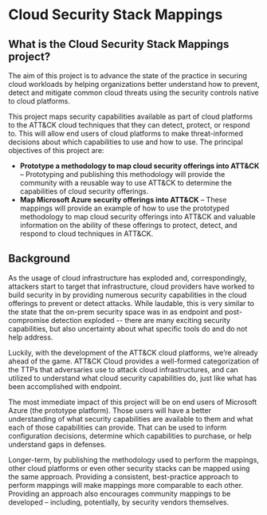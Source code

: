 # Cloud Security Stack Mappings

## What is the Cloud Security Stack Mappings project?

The aim of this project is to advance the state of the practice in securing cloud workloads by helping organizations better understand how to prevent, detect and mitigate common cloud threats using the security controls native to cloud platforms.

This project maps security capabilities available as part of cloud platforms to the ATT&CK cloud techniques that they can detect, protect, or respond to. This will allow end users of cloud platforms to make threat-informed decisions about which capabilities to use and how to use. The principal objectives of this project are:
- **Prototype a methodology to map cloud security offerings into ATT&CK** – Prototyping and publishing this methodology will provide the community with a reusable way to use ATT&CK to determine the capabilities of cloud security offerings.
- **Map Microsoft Azure security offerings into ATT&CK** – These mappings will provide an example of how to use the prototyped methodology to map cloud security offerings into ATT&CK and valuable information on the ability of these offerings to protect, detect, and respond to cloud techniques in ATT&CK.

## Background

As the usage of cloud infrastructure has exploded and, correspondingly, attackers start to target that infrastructure, cloud providers have worked to build security in by providing numerous security capabilities in the cloud offerings to prevent or detect attacks. While laudable, this is very similar to the state that the on-prem security space was in as endpoint and post-compromise detection exploded -- there are many exciting security capabilities, but also uncertainty about what specific tools do and do not help address.

Luckily, with the development of the ATT&CK cloud platforms, we’re already ahead of the game.  ATT&CK Cloud provides a well-formed categorization of the TTPs that adversaries use to attack cloud infrastructures, and can utilized to understand what cloud security capabilities do, just like what has been accomplished with endpoint.

The most immediate impact of this project will be on end users of Microsoft Azure (the prototype platform). Those users will have a better understanding of what security capabilities are available to them and what each of those capabilities can provide. That can be used to inform configuration decisions, determine which capabilities to purchase, or help understand gaps in defenses.

Longer-term, by publishing the methodology used to perform the mappings, other cloud platforms or even other security stacks can be mapped using the same approach. Providing a consistent, best-practice approach to perform mappings will make mappings more comparable to each other. Providing an approach also encourages community mappings to be developed – including, potentially, by security vendors themselves.
